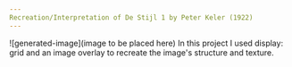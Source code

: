 ```yaml
---
Recreation/Interpretation of De Stijl 1 by Peter Keler (1922)
---
```


![generated-image](image to be placed here)
In this project I used display: grid and an image overlay to recreate the image's structure and texture.
